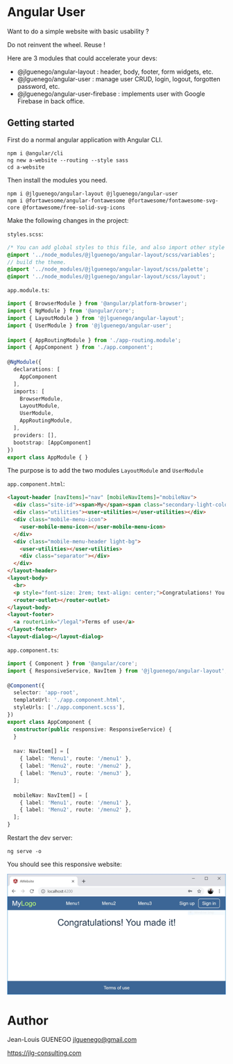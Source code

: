 # Angular User


Want to do a simple website with basic usability ?

Do not reinvent the wheel. Reuse !

Here are 3 modules that could accelerate your devs:
- @jlguenego/angular-layout : header, body, footer, form widgets, etc.
- @jlguenego/angular-user : manage user CRUD, login, logout, forgotten password, etc.
- @jlguenego/angular-user-firebase : implements user with Google Firebase in back office.



## Getting started

First do a normal angular application with Angular CLI.

```
npm i @angular/cli
ng new a-website --routing --style sass
cd a-website
```

Then install the modules you need.

```
npm i @jlguenego/angular-layout @jlguenego/angular-user
npm i @fortawesome/angular-fontawesome @fortawesome/fontawesome-svg-core @fortawesome/free-solid-svg-icons
```

Make the following changes in the project:

`styles.scss`:

```scss
/* You can add global styles to this file, and also import other style files */
@import '../node_modules/@jlguenego/angular-layout/scss/variables';
// build the theme.
@import '../node_modules/@jlguenego/angular-layout/scss/palette';
@import '../node_modules/@jlguenego/angular-layout/scss/layout';

```

`app.module.ts`:

```ts
import { BrowserModule } from '@angular/platform-browser';
import { NgModule } from '@angular/core';
import { LayoutModule } from '@jlguenego/angular-layout';
import { UserModule } from '@jlguenego/angular-user';

import { AppRoutingModule } from './app-routing.module';
import { AppComponent } from './app.component';

@NgModule({
  declarations: [
    AppComponent
  ],
  imports: [
    BrowserModule,
    LayoutModule,
    UserModule,
    AppRoutingModule,
  ],
  providers: [],
  bootstrap: [AppComponent]
})
export class AppModule { }

```

The purpose is to add the two modules `LayoutModule` and `UserModule`

`app.component.html`:

```html
<layout-header [navItems]="nav" [mobileNavItems]="mobileNav">
  <div class="site-id"><span>My</span><span class="secondary-light-color">Logo</span></div>
  <div class="utilities"><user-utilities></user-utilities></div>
  <div class="mobile-menu-icon">
    <user-mobile-menu-icon></user-mobile-menu-icon>
  </div>
  <div class="mobile-menu-header light-bg">
    <user-utilities></user-utilities>
    <div class="separator"></div>
  </div>
</layout-header>
<layout-body>
  <br>
  <p style="font-size: 2rem; text-align: center;">Congratulations! You made it!</p>
  <router-outlet></router-outlet>
</layout-body>
<layout-footer>
  <a routerLink="/legal">Terms of use</a>
</layout-footer>
<layout-dialog></layout-dialog>
```

`app.component.ts`:

```ts
import { Component } from '@angular/core';
import { ResponsiveService, NavItem } from '@jlguenego/angular-layout';

@Component({
  selector: 'app-root',
  templateUrl: './app.component.html',
  styleUrls: ['./app.component.scss'],
})
export class AppComponent {
  constructor(public responsive: ResponsiveService) {
  }

  nav: NavItem[] = [
    { label: 'Menu1', route: '/menu1' },
    { label: 'Menu2', route: '/menu2' },
    { label: 'Menu3', route: '/menu3' },
  ];

  mobileNav: NavItem[] = [
    { label: 'Menu1', route: '/menu1' },
    { label: 'Menu2', route: '/menu2' },
  ];
}
```

Restart the dev server:

```
ng serve -o
```

You should see this responsive website:

![alt text](https://raw.githubusercontent.com/jlguenego/angular-user/master/resources/screenshot1.jpg)

# Author

Jean-Louis GUENEGO <jlguenego@gmail.com> 

https://jlg-consulting.com





